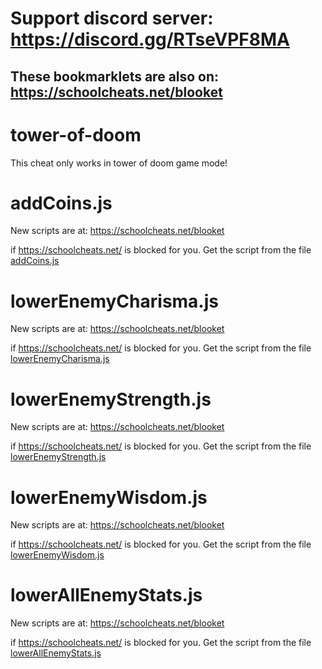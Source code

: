 # **Support discord server: https://discord.gg/RTseVPF8MA**

## **These bookmarklets are also on: https://schoolcheats.net/blooket**

# tower-of-doom

This cheat only works in tower of doom game mode!

# addCoins.js

New scripts are at:
https://schoolcheats.net/blooket

if https://schoolcheats.net/ is blocked for you. Get the script from the file [addCoins.js](https://raw.githubusercontent.com/glixzzy/blooket-hack/main/tower-of-doom/addCoins.js)

# lowerEnemyCharisma.js

New scripts are at:
https://schoolcheats.net/blooket

if https://schoolcheats.net/ is blocked for you. Get the script from the file [lowerEnemyCharisma.js](https://raw.githubusercontent.com/glixzzy/blooket-hack/main/tower-of-doom/lowerEnemyCharisma.js)

# lowerEnemyStrength.js

New scripts are at:
https://schoolcheats.net/blooket

if https://schoolcheats.net/ is blocked for you. Get the script from the file [lowerEnemyStrength.js](https://raw.githubusercontent.com/glixzzy/blooket-hack/main/tower-of-doom/lowerEnemyStrength.js)

# lowerEnemyWisdom.js

New scripts are at:
https://schoolcheats.net/blooket

if https://schoolcheats.net/ is blocked for you. Get the script from the file [lowerEnemyWisdom.js](https://raw.githubusercontent.com/glixzzy/blooket-hack/main/tower-of-doom/lowerEnemyWisdom.js)

# lowerAllEnemyStats.js

New scripts are at:
https://schoolcheats.net/blooket

if https://schoolcheats.net/ is blocked for you. Get the script from the file [lowerAllEnemyStats.js](https://raw.githubusercontent.com/glixzzy/blooket-hack/main/tower-of-doom/lowerAllEnemyStats.js)
